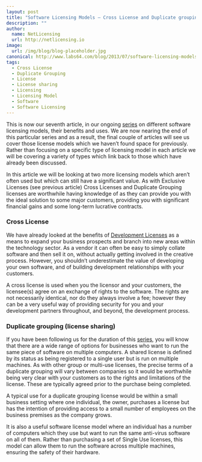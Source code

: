 ```yaml
---
layout: post
title: "Software Licensing Models – Cross License and Duplicate grouping"
description: ""
author:
  name: NetLicensing
  url: http://netlicensing.io
image:
  url: /img/blog/blog-placeholder.jpg
canonical: http://www.labs64.com/blog/2013/07/software-licensing-models-cross-license-and-duplicate-grouping/
tags:
  - Cross License
  - Duplicate Grouping
  - License
  - License sharing
  - Licensing
  - Licensing Model
  - Software
  - Software Licensing
---
```

This is now our seventh article, in our ongoing [series](http://www.labs64.com/?s=Software+Licensing+Models "Software Licensing Models") on different software licensing models, their benefits and uses. We are now nearing the end of this particular series and as a result, the final couple of articles will see us cover those license models which we haven’t found space for previously. Rather than focusing on a specific type of licensing model in each article we will be covering a variety of types which link back to those which have already been discussed.

In this article we will be looking at two more licensing models which aren’t often used but which can still have a significant value. As with Exclusive Licenses (see previous article) Cross Licenses and Duplicate Grouping licenses are worthwhile having knowledge of as they can provide you with the ideal solution to some major customers, providing you with significant financial gains and some long-term lucrative contracts.

### Cross License

We have already looked at the benefits of <a title="Software Licensing Models – Beta and Development" href="/blog/2013/06/software-licensing-models-beta-and-development/" target="_blank" rel="nofollow">Development Licenses</a> as a means to expand your business prospects and branch into new areas within the technology sector. As a vendor it can often be easy to simply collate software and then sell it on, without actually getting involved in the creative process. However, you shouldn’t underestimate the value of developing your own software, and of building development relationships with your customers.

A cross license is used when you the licensor and your customers, the licensee(s) agree on an exchange of rights to the software. The rights are not necessarily identical, nor do they always involve a fee; however they can be a very useful way of providing security for you and your development partners throughout, and beyond, the development process.

### Duplicate grouping (license sharing)

If you have been following us for the duration of this [series](http://www.labs64.com/?s=Software+Licensing+Models "Software Licensing Models"), you will know that there are a wide range of options for businesses who want to run the same piece of software on multiple computers. A shared license is defined by its status as being registered to a single user but is run on multiple machines. As with other group or multi-use licenses, the precise terms of a duplicate grouping will vary between companies so it would be worthwhile being very clear with your customers as to the rights and limitations of the license. These are typically agreed prior to the purchase being completed.

A typical use for a duplicate grouping license would be within a small business setting where one individual, the owner, purchases a license but has the intention of providing access to a small number of employees on the business premises as the company grows.

It is also a useful software license model where an individual has a number of computers which they use but want to run the same anti-virus software on all of them. Rather than purchasing a set of Single Use licenses, this model can allow them to run the software across multiple machines, ensuring the safety of their hardware.
